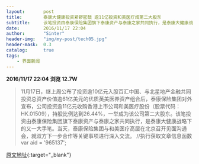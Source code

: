 ```yaml
---
layout:       post
title:        泰康大健康投资紧锣密鼓 逾11亿投资和美医疗成第二大股东
subtitle:     该笔投资由泰康保险集团旗下泰康资产与泰康之家共同执行，是泰康大健康战略下的又一大手笔。
date:         2016/11/17 22:04
author:       "Sinter"
header-img:   "img/my-post/tech05.jpg"
header-mask:  0.3
catalog:      true
tags:
    - 界面新闻
---
```


**2016/11/17 22:04**  **浏览 12.7W**

> 11月17日，继上周公布了投资逾10亿元入股百汇中国、与北星地产金融共同投资总资产价值逾61亿美元的优质英美医养资产组合后，泰康保险集团对外宣布，公司投资逾11亿元收购香港上市公司和美医疗股份（股票代码：HK.01509），持股比例达到26.44%，一举成为该公司第二大股东。该笔投资由泰康保险集团旗下泰康资产与泰康之家共同执行，是泰康大健康战略下的又一大手笔。当天，泰康保险集团与和美医疗高层在北京召开见面沟通会，就双方下一步合作等关键事项进行深入交流。
	//执行获取文章信息函数
	var aid = '965137';


[原文地址](http://www.jiemian.com/article/965137.html){:target="_blank"}



